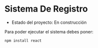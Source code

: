 <h1> Sistema De Registro </h1>

- Estado del proyecto: En construcción

Para poder ejecutar el sistema debes poner:

```npm install react ```
